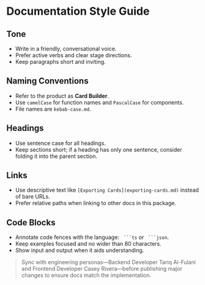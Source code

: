 # Documentation Style Guide

## Tone
- Write in a friendly, conversational voice.
- Prefer active verbs and clear stage directions.
- Keep paragraphs short and inviting.

## Naming Conventions
- Refer to the product as **Card Builder**.
- Use `camelCase` for function names and `PascalCase` for components.
- File names are `kebab-case.md`.

## Headings
- Use sentence case for all headings.
- Keep sections short; if a heading has only one sentence, consider folding it into the parent section.

## Links
- Use descriptive text like `[Exporting Cards](exporting-cards.md)` instead of bare URLs.
- Prefer relative paths when linking to other docs in this package.

## Code Blocks
- Annotate code fences with the language: ```` ```ts```` or ```` ```json````.
- Keep examples focused and no wider than 80 characters.
- Show input and output when it aids understanding.

> Sync with engineering personas—Backend Developer Tariq Al-Fulani and Frontend Developer Casey Rivera—before publishing major changes to ensure docs match the implementation.
